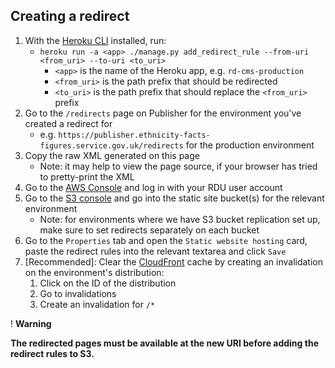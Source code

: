## Creating a redirect

1. With the [Heroku CLI](https://devcenter.heroku.com/articles/heroku-cli) installed, run:
    * `heroku run -a <app> ./manage.py add_redirect_rule --from-uri <from_uri> --to-uri <to_uri>`
        * `<app>` is the name of the Heroku app, e.g. `rd-cms-production`
        * `<from_uri>` is the path prefix that should be redirected
        * `<to_uri>` is the path prefix that should replace the `<from_uri>` prefix
2. Go to the `/redirects` page on Publisher for the environment you've created a redirect for
    * e.g. `https://publisher.ethnicity-facts-figures.service.gov.uk/redirects` for the production environment
3. Copy the raw XML generated on this page
    * Note: it may help to view the page source, if your browser has tried to pretty-print the XML
4. Go to the [AWS Console](http://console.aws.amazon.com/) and log in with your RDU user account
5. Go to the [S3 console](https://s3.console.aws.amazon.com) and go into the static site bucket(s) for the relevant environment
    * Note: for environments where we have S3 bucket replication set up, make sure to set redirects separately on each bucket
6. Go to the `Properties` tab and open the `Static website hosting` card, paste the redirect rules into the relevant textarea and click `Save`
7. [Recommended]: Clear the [CloudFront](https://console.aws.amazon.com/cloudfront/home) cache by creating an invalidation on the environment's distribution:
    1. Click on the ID of the distribution
    2. Go to invalidations
    3. Create an invalidation for `/*`

<div class="govuk-warning-text">
    <span class="govuk-warning-texticon" aria-hidden="true">!</span>
    <strong class="govuk-warning-text_text">
        <span class="govuk-warning-text_assistive">Warning</span>
        <p>The redirected pages must be available at the new URI before adding the redirect rules to S3.</p>
    </strong>
</div>
